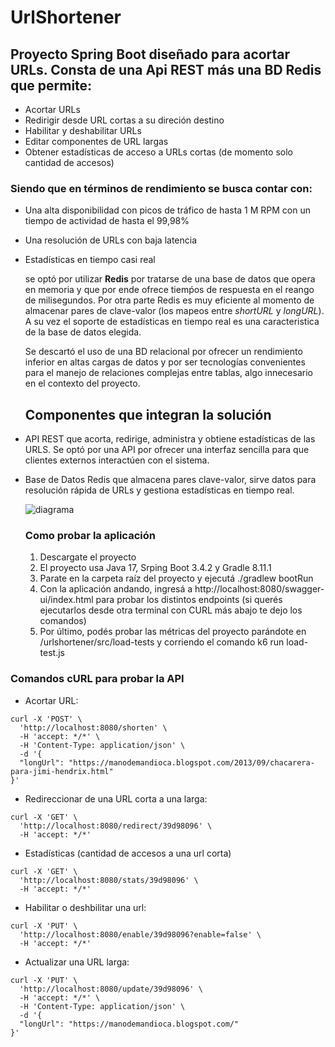# UrlShortener

## Proyecto Spring Boot diseñado para acortar URLs. Consta de una Api REST más una BD Redis que permite:

- Acortar URLs
- Redirigir desde URL cortas a su direción destino
- Habilitar y deshabilitar URLs
- Editar componentes de URL largas
- Obtener estadísticas de acceso a URLs cortas (de momento solo cantidad de accesos)


### Siendo que en términos de rendimiento se busca contar con: 

- Una alta disponibilidad con picos de tráfico de hasta 1 M RPM con un tiempo de actividad de hasta el 99,98%
- Una resolución de URLs con baja latencia
- Estadísticas en tiempo casi real

  se optó por utilizar **Redis** por tratarse de una base de datos que opera en memoria y que por ende ofrece  tiemṕos de respuesta en el reango de milisegundos. Por otra parte Redis es muy eficiente al momento de almacenar pares de clave-valor (los mapeos entre *shortURL* y *longURL*). A su vez el soporte de estadísticas en tiempo real es una caracteristica de la base de datos elegida.

  Se descartó el uso de una BD relacional por ofrecer un rendimiento inferior en altas cargas de datos y por ser tecnologías convenientes para el manejo de relaciones complejas entre tablas, algo innecesario en el contexto del proyecto.


  ## Componentes que integran la solución

- API REST que acorta, redirige, administra y obtiene estadísticas de las URLS. Se optó por una API por ofrecer una interfaz sencilla para que clientes externos interactúen con el sistema.
- Base de Datos Redis que almacena pares clave-valor, sirve datos para resolución rápida de URLs y gestiona estadísticas en tiempo real.

  ![diagrama](https://github.com/user-attachments/assets/6d4125f4-6f02-4b5a-8059-45d0dd6bb8d4)


  ### Como probar la aplicación

  1) Descargate el proyecto
  2) El proyecto usa Java 17, Srping Boot 3.4.2 y Gradle 8.11.1
  3) Parate en la carpeta raíz del proyecto y ejecutá ./gradlew bootRun
  4) Con la aplicación andando, ingresá a http://localhost:8080/swagger-ui/index.html para probar los distintos endpoints (si querés ejecutarlos desde otra terminal con CURL más abajo te dejo los comandos)
  6) Por último, podés probar las métricas del proyecto parándote en /urlshortener/src/load-tests y corriendo el comando k6 run load-test.js


### Comandos cURL para probar la API

- Acortar URL:
```
curl -X 'POST' \
  'http://localhost:8080/shorten' \
  -H 'accept: */*' \
  -H 'Content-Type: application/json' \
  -d '{
  "longUrl": "https://manodemandioca.blogspot.com/2013/09/chacarera-para-jimi-hendrix.html"
}'
```

- Redireccionar de una URL corta a una larga:
```
curl -X 'GET' \
  'http://localhost:8080/redirect/39d98096' \
  -H 'accept: */*'
```

- Estadísticas (cantidad de accesos a una url corta)
```
curl -X 'GET' \
  'http://localhost:8080/stats/39d98096' \
  -H 'accept: */*'
```

- Habilitar o deshbilitar una url:
```
curl -X 'PUT' \
  'http://localhost:8080/enable/39d98096?enable=false' \
  -H 'accept: */*'
```

- Actualizar una URL larga:
```
curl -X 'PUT' \
  'http://localhost:8080/update/39d98096' \
  -H 'accept: */*' \
  -H 'Content-Type: application/json' \
  -d '{
  "longUrl": "https://manodemandioca.blogspot.com/"
}'
```
